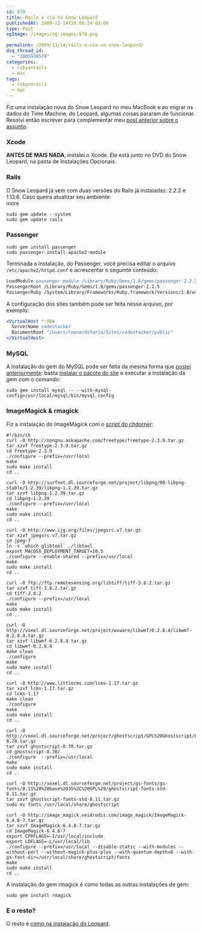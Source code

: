 ```yaml
---
id: 878
title: Rails e cia no Snow Leopard
publishedAt: 2009-11-14T20:00:24-02:00
type: Post
ogImage: /images/og-images/878.png

permalink: /2009/11/14/rails-e-cia-no-snow-leopard/
dsq_thread_id:
  - "1005938579"
categories:
  - rubyonrails
  - mac
tags:
  - rubyonrails
  - mac
---
```

Fiz uma instalação nova do Snow Leopard no meu MacBook e ao migrar os dados do Time Machine, do Leopard, algumas coisas pararam de funcionar. Resolvi então escrever para complementar meu [post anterior sobre o assunto](https://leonardofaria.net/2008/05/24/rails-git-mysql-e-mod_rails-no-leopard/).

### Xcode

**ANTES DE MAIS NADA**, instalei o Xcode. Ele está junto no DVD do Snow Leopard, na pasta de Instalações Opcionais.

### Rails

O Snow Leopard já vem com duas versões do Rails já instaladas: 2.2.2 e 1.13.6. Caso queira atualizar seu ambiente:  
<span className="hidden">more</span>

```shell
sudo gem update --system
sudo gem update rails
```

### Passenger

```shell
sudo gem install passenger
sudo passenger-install-apache2-module
```

Terminada a instalação, do Passenger, você precisa editar o arquivo `/etc/apache2/httpd.conf` e acrescentar o seguinte conteúdo:

```apache
LoadModule passenger_module /Library/Ruby/Gems/1.8/gems/passenger-2.2.5/ext/apache2/mod_passenger.so
PassengerRoot /Library/Ruby/Gems/1.8/gems/passenger-2.2.5
PassengerRuby /System/Library/Frameworks/Ruby.framework/Versions/1.8/usr/bin/ruby
```

A configuração dos sites também pode ser feita nesse arquivo, por exemplo:

```apache
<VirtualHost *:80>
  ServerName codestacker
  DocumentRoot "/Users/leonardofaria/Sites/codestacker/public"
</VirtualHost>
```

### MySQL

A instalação do gem do MySQL pode ser feita da mesma forma que [postei anteriormente](https://leonardofaria.net/2008/08/02/mudancas-no-rails-22/): basta [instalar o pacote do site](http://dev.mysql.com/downloads/mysql/5.1.html#macosx-dmg) e executar a instalação da gem com o comando:

```shell
sudo gem install mysql -- --with-mysql-config=/usr/local/mysql/bin/mysql_config
```

### ImageMagick & rmagick

Fiz a instalação do ImageMagick com o <A href="https://github.com/chdorner/magick-installer/blob/master/magick-installer.sh">script do chdorner</A>:

```shell
#!/bin/sh
curl -O http://nongnu.askapache.com/freetype/freetype-2.3.9.tar.gz
tar xzvf freetype-2.3.9.tar.gz
cd freetype-2.3.9
./configure --prefix=/usr/local
make
sudo make install
cd ..

curl -O http://surfnet.dl.sourceforge.net/project/libpng/00-libpng-stable/1.2.39/libpng-1.2.39.tar.gz
tar xzvf libpng-1.2.39.tar.gz
cd libpng-1.2.39
./configure --prefix=/usr/local
make
sudo make install
cd ..

curl -O http://www.ijg.org/files/jpegsrc.v7.tar.gz
tar xzvf jpegsrc.v7.tar.gz
cd jpeg-7
ln -s `which glibtool` ./libtool
export MACOSX_DEPLOYMENT_TARGET=10.5
./configure --enable-shared --prefix=/usr/local
make
sudo make install
cd ..

curl -O ftp://ftp.remotesensing.org/libtiff/tiff-3.8.2.tar.gz
tar xzvf tiff-3.8.2.tar.gz
cd tiff-3.8.2
./configure --prefix=/usr/local
make
sudo make install
cd ..

curl -O http://voxel.dl.sourceforge.net/project/wvware/libwmf/0.2.8.4/libwmf-0.2.8.4.tar.gz
tar xzvf libwmf-0.2.8.4.tar.gz
cd libwmf-0.2.8.4
make clean
./configure
make
sudo make install
cd ..

curl -O http://www.littlecms.com/lcms-1.17.tar.gz
tar xzvf lcms-1.17.tar.gz
cd lcms-1.17
make clean
./configure
make
sudo make install
cd ..

curl -O http://voxel.dl.sourceforge.net/project/ghostscript/GPL%20Ghostscript/8.70/ghostscript-8.70.tar.gz
tar zxvf ghostscript-8.70.tar.gz
cd ghostscript-8.70/
./configure  --prefix=/usr/local
make
sudo make install
cd ..

curl -O http://voxel.dl.sourceforge.net/project/gs-fonts/gs-fonts/8.11%20%28base%2035%2C%20GPL%29/ghostscript-fonts-std-8.11.tar.gz
tar zxvf ghostscript-fonts-std-8.11.tar.gz
sudo mv fonts /usr/local/share/ghostscript

curl -O http://image_magick.veidrodis.com/image_magick/ImageMagick-6.4.8-7.tar.gz
tar xzvf ImageMagick-6.4.8-7.tar.gz
cd ImageMagick-6.4.8-7
export CPPFLAGS=-I/usr/local/include
export LDFLAGS=-L/usr/local/lib
./configure --prefix=/usr/local --disable-static --with-modules --without-perl --without-magick-plus-plus --with-quantum-depth=8 --with-gs-font-dir=/usr/local/share/ghostscript/fonts
make
sudo make install
cd ..
```

A instalação do gem rmagick é como todas as outras instalações de gem:

```shell
sudo gem install rmagick
```

### E o resto?

O resto é [como na instalação do Leopard](https://leonardofaria.net/2008/05/24/rails-git-mysql-e-mod_rails-no-leopard/).
